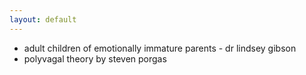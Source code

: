 ```yaml
---
layout: default
---
```


- adult children of emotionally immature parents - dr lindsey gibson 
- polyvagal theory by steven porgas 